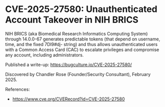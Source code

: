 # CVE-2025-27580: Unauthenticated Account Takeover in NIH BRICS

NIH BRICS (aka Biomedical Research Informatics Computing System) through 14.0.0-67 generates predictable tokens (that depend on username, time, and the fixed 7Dl9#dj- string) and thus allows unauthenticated users with a Common Access Card (CAC) to escalate privileges and compromise any account, including administrators.

Published a write-up: https://bugculture.io/CVE-2025-27580/

Discovered by Chandler Rose (Founder/Security Consultant), February 2025.

References:

- https://www.cve.org/CVERecord?id=CVE-2025-27580

